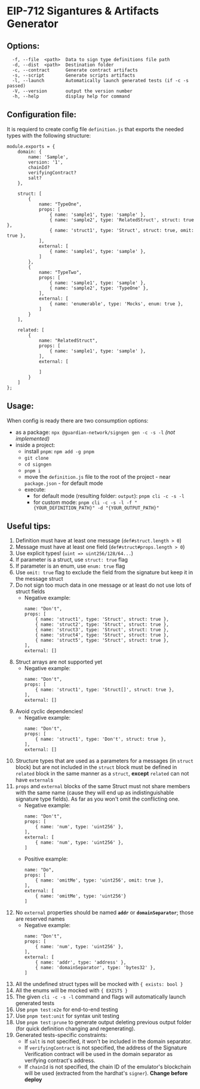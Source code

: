 # EIP-712 Sigantures & Artifacts Generator

## Options:
```
  -f, --file  <path>  Data to sign type definitions file path
  -d, --dist  <path>  Destination folder
  -c, --contract      Generate contract artifacts
  -s, --script        Generate scripts artifacts
  -l, --launch        Automatically launch generated tests (if -c -s passed)
  -V, --version       output the version number
  -h, --help          display help for command
```

## Configuration file:
It is requierd to create config file `definition.js` that exports the needed types with the following structure:
```
module.exports = {
    domain: {
        name: 'Sample',
        version: '1',
        chainId?
        verifyingContract?
        salt?
    },

    struct: [
        {
            name: "TypeOne", 
            props: [
                { name: 'sample1', type: 'sample' },
                { name: 'sample2', type: 'RelatedStruct', struct: true },
                { name: 'struct1', type: 'Struct', struct: true, omit: true },
            ],
            external: [
                { name: 'sample1', type: 'sample' },
            ]
        },
        {
            name: "TypeTwo",
            props: [
                { name: 'sample1', type: 'sample' },
                { name: 'sample2', type: 'TypeOne' },
            ],
            external: [
                { name: 'enumerable', type: 'Mocks', enum: true },
            ]
        }
    ],

    related: [
        {
            name: "RelatedStruct",
            props: [
                { name: 'sample1', type: 'sample' },
            ],
            external: [
                
            ]
        }
    ]
}; 
```

## Usage:

When config is ready there are two consumption options:
* as a package: `npx @guardian-network/signgen gen -c -s -l` *(not implemented)*
* inside a project:
    * install `pnpm`: `npm add -g pnpm`
    * `git clone`
    * `cd signgen`
    * `pnpm i`
    * move the `definition.js` file to the root of the project - near `package.json` - for default mode
    * execute:
        * for default mode (resulting folder: `output`): `pnpm cli -c -s -l`
        * for custom mode: `pnpm cli -c -s -l -f "{YOUR_DEFINITION_PATH}" -d "{YOUR_OUTPUT_PATH}"`

## Useful tips:
1. Definition must have at least one message (`def#struct.length > 0`)
1. Message must have at least one field (`def#struct#props.length > 0`)
1. Use explicit types! (`uint => uint256/128/64...`)
1. If parameter is a struct, use `struct: true` flag
1. If parameter is an enum, use `enum: true` flag
1. Use `omit: true` flag to exclude the field from the signature but keep it in the message struct
1. Do not sign too much data in one message or at least do not use lots of struct fields
    * Negative example:
        ```
        name: "Don't", 
        props: [
            { name: 'struct1', type: 'Struct', struct: true },
            { name: 'struct2', type: 'Struct', struct: true },
            { name: 'struct3', type: 'Struct', struct: true },
            { name: 'struct4', type: 'Struct', struct: true },
            { name: 'struct5', type: 'Struct', struct: true },
        ],
        external: []
        ```
1. Struct arrays are not supported yet
    * Negative example:
        ```
        name: "Don't", 
        props: [
            { name: 'struct1', type: 'Struct[]', struct: true },
        ],
        external: []
        ```
1. Avoid cyclic dependencies!
    * Negative example:
        ```
        name: "Don't", 
        props: [
            { name: 'struct1', type: 'Don't', struct: true },
        ],
        external: []
        ```
1. Structure types that are used as a parameters for a messages (in `struct` block) but are not included in the `struct` block must be defined in `related` block in the same manner as a `struct`, **except** `related` can not have `external`s
1. `props` and `external` blocks of the same Struct must not share members with the same name (cause they will end up as indistinguishable signature type fields). As far as you won't omit the conflicting one.
    * Negative example:
        ```
        name: "Don't", 
        props: [
            { name: 'num', type: 'uint256' },
        ],
        external: [
            { name: 'num', type: 'uint256' },
        ]
        ```
    * Positive example:
        ```
        name: "Do", 
        props: [
            { name: 'omitMe', type: 'uint256', omit: true },
        ],
        external: [
            { name: 'omitMe', type: 'uint256'}
        ]
        ```
1. No `external` properties should be named **`addr`** or **`domainSeparator`**; those are reserved names
    * Negative example:
        ```
        name: "Don't", 
        props: [
            { name: 'num', type: 'uint256' },
        ],
        external: [
            { name: 'addr', type: 'address' },
            { name: 'domainSeparator', type: 'bytes32' },
        ]
        ```
1. All the undefined struct types will be mocked with `{ exists: bool }`
1. All the enums will be mocked with `{ EXISTS }`
1. The given `cli -c -s -l` command and flags will automatically launch generated tests
1. Use `pnpm test:e2e` for end-to-end testing
1. Use `pnpm test:unit` for syntax unit testing
1. Use `pnpm test:prune` to generate output deleting previous output folder (for quick definition changing and regenerating). 
1. Generated tests-specific constraints:
    * If `salt` is not specified, it won't be included in the domain separator.
    * If `verifyingContract` is not specified, the address of the Signature Verification contract will be used in the domain separator
    as verifying contract's address.
    * If `chainId` is not specified, the chain ID of the emulator's blockchain will be used (extracted from the hardhat's `signer`). **Change before deploy**